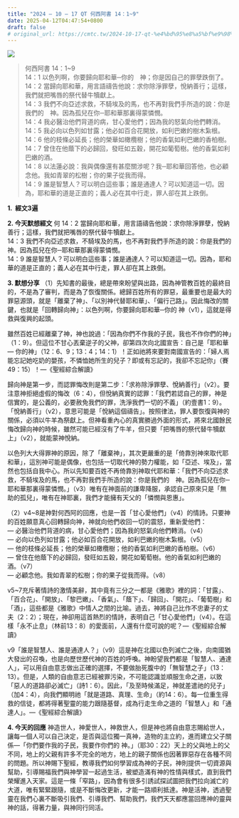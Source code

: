 ```yaml
---
title: "2024 – 10 – 17 QT 何西阿書 14：1~9"
date: 2025-04-12T04:47:54+0800
draft: false
# original_url: https://cmtc.tw/2024-10-17-qt-%e4%bd%95%e8%a5%bf%e9%98%bf%e6%9b%b8-14%ef%bc%9a19
---
```


![](/images/qt.jpg)
> 何西阿書 14：1\~9  
> 14：1 以色列啊，你要歸向耶和華─你的　神；你是因自己的罪孽跌倒了。  
> 14：2 當歸向耶和華，用言語禱告他說：求你除淨罪孽，悅納善行；這樣，我們就把嘴唇的祭代替牛犢獻上。  
> 14：3 我們不向亞述求救，不騎埃及的馬，也不再對我們手所造的說：你是我們的　神。因為孤兒在你─耶和華那裏得蒙憐憫。  
> 14：4 我必醫治他們背道的病，甘心愛他們；因為我的怒氣向他們轉消。  
> 14：5 我必向以色列如甘露；他必如百合花開放，如利巴嫩的樹木紮根。  
> 14：6 他的枝條必延長；他的榮華如橄欖樹；他的香氣如利巴嫩的香柏樹。  
> 14：7 曾住在他蔭下的必歸回，發旺如五穀，開花如葡萄樹。他的香氣如利巴嫩的酒。  
> 14：8 以法蓮必說：我與偶像還有甚麼關涉呢？我─耶和華回答他，也必顧念他。我如青翠的松樹；你的果子從我而得。  
> 14：9 誰是智慧人？可以明白這些事；誰是通達人？可以知道這一切。因為，耶和華的道是正直的；義人必在其中行走，罪人卻在其上跌倒。

**1.  經文3遍**

**2. 今天默想經文**
何 14：2 當歸向耶和華，用言語禱告他說：求你除淨罪孽，悅納善行；這樣，我們就把嘴唇的祭代替牛犢獻上。  
14：3 我們不向亞述求救，不騎埃及的馬，也不再對我們手所造的說：你是我們的　神。因為孤兒在你─耶和華那裏得蒙憐憫。  
14：9 誰是智慧人？可以明白這些事；誰是通達人？可以知道這一切。因為，耶和華的道是正直的；義人必在其中行走，罪人卻在其上跌倒。

**3. 默想分享**
（1）先知書的最後，總是帶來盼望與出路，因為神管教百姓的最終目的，不是為了審判，而是為了恢復關係。總歸百姓所有的罪惡，最重要也是最大的罪惡源頭，就是「離棄了神」、「以別神代替耶和華」、「偏行己路」。因此悔改的關鍵，也就是「回轉歸向神」：以色列啊，你要歸向耶和華─你的 神（v1），這就是得救與復興的起頭。

雖然百姓已經離棄了神，神也說過：「因為你們不作我的子民，我也不作你們的神」（1：9）。但這位不甘心丟棄逆子的父神，卻第四次向北國宣告：自己是「耶和華— 你的神」（12：6、9；13：4；14：1）！正如祂將來要對南國宣告的：「婦人焉能忘記她吃奶的嬰孩，不憐恤她所生的兒子？即或有忘記的，我卻不忘記你」（賽49：15）！—《聖經綜合解讀》

歸向神是第一步，而認罪悔改則是第二步：「求祢除淨罪孽、悅納善行」（v2）。要注意神拒絕虛假的悔改（6：4），但悅納真實的認罪：「我們若認自己的罪，神是信實的，是公義的，必要赦免我們的罪，洗淨我們一切的不義」（約壹書1：9）。「悅納善行」（v2），意思可能是「悅納這個禱告」。按照律法，罪人要恢復與神的關係，必須以牛羊為祭獻上。但神看重內心的真實勝過外面的形式，將來北國餘民悔改歸向神的時候，雖然可能已經沒有了牛羊，但只要「把嘴唇的祭代替牛犢獻上」（v2），就能蒙神悅納。

以色列大大得罪神的原因，除了「離棄神」，其次更嚴重的是「倚靠別神來取代耶和華」，這別神可能是偶像，也包括一切取代神的勢力權能，如「亞述、埃及」，當然也包括自我中心。所以先知要百姓不再倚靠別神取代耶和華：「我們不向亞述求救，不騎埃及的馬，也不再對我們手所造的說：你是我們的　神。因為孤兒在你─耶和華那裏得蒙憐憫。」（v3）唯有在神面前的謙卑降服，承認自己原來只是「無助的孤兒」，唯有在神耶裏，我們才能擁有天父的「憐憫與恩惠」。

（2）v4\~8是神對何西阿的回應，也是一首「甘心愛他們」（v4）的情詩。只要神的百姓願意真心回轉歸向神，神就向他們收回一切的震怒，重新愛他們：  
— 必醫治他們背道的病，甘心愛他們；因為我的怒氣向他們轉消。（v4）  
— 必向以色列如甘露；他必如百合花開放，如利巴嫩的樹木紮根。（v5）  
— 他的枝條必延長；他的榮華如橄欖樹；他的香氣如利巴嫩的香柏樹。（v6）  
— 曾住在他蔭下的必歸回，發旺如五穀，開花如葡萄樹。他的香氣如利巴嫩的酒。（v7）  
— 必顧念他。我如青翠的松樹；你的果子從我而得。（v8）

v5\~7充斥著情詩的激情美辭，其中竟有三分之一都是《雅歌》裡的詞：「甘露」、「百合花」、「開放」、「黎巴嫩」、「香氣」、「蔭下」、「歸回」、「開花」、「葡萄樹」和「酒」，這些都是《雅歌》中情人之間的比喻。過去，神將自己比作不忠妻子的丈夫（2：2）；現在，神卻用這首熱烈的情詩，表明自己「甘心愛他們」（v4）。在這樣「永不止息」（林前13：8）的愛面前，人還有什麼可說的呢？—《聖經綜合解讀》

v9「誰是智慧人、誰是通達人？」（v9）這是神在北國以色列滅亡之後，向南國猶大發出的召喚，也是向歷世歷代神的百姓的呼喚。神盼望我們都是「智慧人、通達人」，可以用自由意志做出正確的選擇，不要做胎死腹中的「無智慧之子」（13：13）。但是，人類的自由意志已經被罪污染，不可能認識並順服生命之道，以致「惡人的道路卻必滅亡」（詩1：6）。因此，「及至時候滿足，神就差遣祂的兒子」（加4：4），向我們顯明祂「就是道路、真理、生命」（約14：6）。每一位重生得救的信徒，都將得著聖靈的能力跟隨基督，成為行走生命之道的「智慧人」和「通達人」。—《聖經綜合解讀》

**4. 今天的回應**
神造世人，神愛世人，神救世人，但是神也將自由意志賜給世人，讓每一個人可以自己決定，是否與這位獨一真神，造物的主立約，進而建立父子關係—「你們要作我的子民，我要作你們的 神。」（耶30：22）天上的父與地上的父不同，地上的父親有許多不完全的地方，地上的親子關係也因著罪惡存在各種不同的問題。所以神賜下聖經，教導我們如何學習成為神的子民，神則提供一切資源與幫助，引導賜福我們與神學習一起過生活，被塑造滿有神的性情與樣式，直到我們榮耀進入天家。這是一條「窄路」，因為會有很多引誘試探試圖把我們拉向滅亡的大道，唯有緊緊跟隨，或是不斷悔改更新，才能一路順利抵達。神是活神，透過聖靈在我們心裏不斷吸引我們、引導我們、幫助我們，我們天天都應當回應神的靈與神的話，得著力量，與神同行同活。
